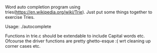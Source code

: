 Word auto completion program using tries(https://en.wikipedia.org/wiki/Trie).  Just put some things together to exercise Tries.

Usage: ./autocomplete <path to filename>

Functions in trie.c should be extendable to include Capital words etc.  
Ofcourse the driver functions are pretty ghetto-esque :( wrt cleaning up corner cases etc.
